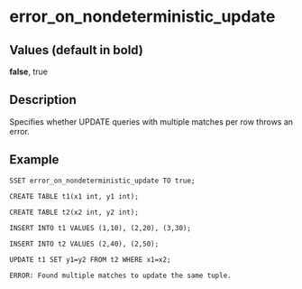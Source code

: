 # error\_on\_nondeterministic\_update<a name="r_error_on_nondeterministic_update"></a>

## Values \(default in bold\)<a name="r_error_on_nondeterministic_update-values"></a>

**false**, true

## Description<a name="description"></a>

Specifies whether UPDATE queries with multiple matches per row throws an error\.

## Example<a name="example"></a>

```
SSET error_on_nondeterministic_update TO true;
            
CREATE TABLE t1(x1 int, y1 int);

CREATE TABLE t2(x2 int, y2 int);

INSERT INTO t1 VALUES (1,10), (2,20), (3,30);

INSERT INTO t2 VALUES (2,40), (2,50);

UPDATE t1 SET y1=y2 FROM t2 WHERE x1=x2; 

ERROR: Found multiple matches to update the same tuple.
```